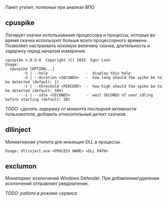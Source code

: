 Пакет утилит, полезных при анализе ВПО

cpuspike
--------

Логирует скачки использования процессора и процессы, которые во время скачка
используют больше всего процессорного времени. Позволяет настраивать искомую 
величину скачка, длительность и задержку перед началом измерения.

```
cpuspike v.0.9.0  Copyright (C) 2025  Egor Lvov
Usage:
  cpuspike [OPTION...]
        -h | --help                 -  display this help
        -d | --duration <SECONDS>   -  how long should the spike be to be detected (default: 1)
        -t | --threshold <PERCENT>  -  how high should the spike be to be detected (default: 50%)
        -i | --idle <SECONDS>       -  wait SECONDS of user idling before starting (default: 30)
```

*TODO: сделать задержку от момента последней активности пользователя, добавить относительный детект скачков.*


dllinject
---------

Миниатюрная утилита для инъекции DLL в процессы.

```
Usage: dllinject.exe <PROCESS NAME> <DLL PATH>
```


exclumon
--------

Мониторинг исключений Windows Defender. При добавлении/удалении исключений 
отправляет уведомление.

*TODO: работа в режиме сервиса*
